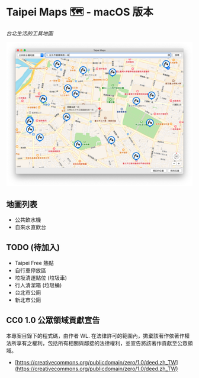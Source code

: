 # Taipei Maps 🗺 - macOS 版本

*台北生活的工具地圖*

![images](images/img_01.png)


## 地圖列表

- 公共飲水機
- 自來水直飲台


## TODO (待加入)


- Taipei Free 熱點
- 自行車停放區
- 垃圾清運點位 (垃圾車)
- 行人清潔箱 (垃圾桶)
- 台北市公廁
- 新北市公廁


## CC0 1.0 公眾領域貢獻宣告

本專案目錄下的程式碼，由作者 WL. 在法律許可的範圍內，拋棄該著作依著作權法所享有之權利，包括所有相關與鄰接的法律權利，並宣告將該著作貢獻至公眾領域。

- [https://creativecommons.org/publicdomain/zero/1.0/deed.zh_TW](https://creativecommons.org/publicdomain/zero/1.0/deed.zh_TW)



